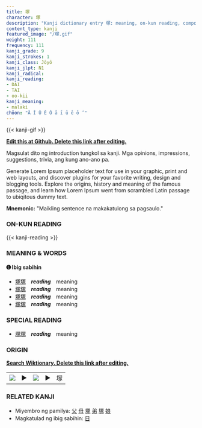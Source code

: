 ```yaml
---
title: 塚
character: 塚
description: "Kanji dictionary entry 塚: meaning, on-kun reading, compounds, origin, related kanji"
content_type: kanji
featured_image: "/塚.gif"
weight: 111
frequency: 111
kanji_grade: 9
kanji_strokes: 1
kanji_class: Jōyō
kanji_jlpt: N1
kanji_radical: 
kanji_reading: 
- DAI
- TAI
- oo-kii
kanji_meaning:
- malaki
chōon: "Ā Ī Ū Ē Ō ā ī ū ē ō ’"
---
```

[//]: # (Don't edit the line below. Kanji animated GIF code is automatically generated.)
{{< kanji-gif >}}

[//]: # (Edit below this line.)

**[Edit this at Github. Delete this link after editing.](https://github.com/tim0g/tim/tree/main/content/kanji/塚/index.md)**

Magsulat dito ng introduction tungkol sa kanji. Mga opinions, impressions, suggestions, trivia, ang kung ano-ano pa.

Generate Lorem Ipsum placeholder text for use in your graphic, print and web layouts, and discover plugins for your favorite writing, design and blogging tools. Explore the origins, history and meaning of the famous passage, and learn how Lorem Ipsum went from scrambled Latin passage to ubiqitous dummy text.
 
**Mnemonic:** "Maikling sentence na makakatulong sa pagsaulo."

### ON-KUN READING

[//]: # (Don't edit the line below. ON-KUN READING code is automatically generated.)
{{< kanji-reading >}}

### MEANING & WORDS

#### ➊ **Ibig sabihin**
  - [塚](../塚)[塚](../塚)　***reading***　meaning
  - [塚](../塚)[塚](../塚)　***reading***　meaning
  - [塚](../塚)[塚](../塚)　***reading***　meaning
  - [塚](../塚)[塚](../塚)　***reading***　meaning

### SPECIAL READING
  - [塚](../塚)[塚](../塚)　***reading***　meaning

### ORIGIN

**[Search Wiktionary. Delete this link after editing.](https://wiktionary.org/wiki/塚)**
<table class="kanji-table"><tr><td>
<img src="60px-塚-bronze.svg.png">
</td><td>▶</td><td>
<img src="60px-塚-oracle.svg.png">
</td><td>▶</td>
<td class="kanji-origin">塚</td>
</tr></table>

### RELATED KANJI
- Miyembro ng pamilya: [父](../父) [母](../母) [塚](../塚) [弟](../弟) [塚](../塚) [娘](../娘)
- Magkatulad ng ibig sabihin: [日](../日)
